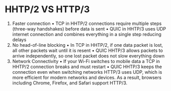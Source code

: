 # HHTP/2 VS HTTP/3

1. Faster connection
   • TCP in HHTP/2 connections require multiple steps (three-way handshakes) before data is sent
   • QUIC in HHTP/3 uses UDP internet connection and combines everything in a single step reducing delays
2. No head-of-line blocking
   • In TCP in HHTP/2, if one data packet is lost, all other packets wait until it is resent
   • QUIC HHTP/3 allows packets to arrive independently, so one lost packet does not slow everything down
3. Network Connectivity
   • If your Wi-Fi switches to mobile data a TCP in HHTP/2 connection breaks and must restart
   • QUIC HHTP/3 keeps the connection even when switching networks
   HTTP/3 uses UDP, which is more efficient for modern networks and devices. As a result, browsers including Chrome, Firefox, and Safari support HTTP/3.
